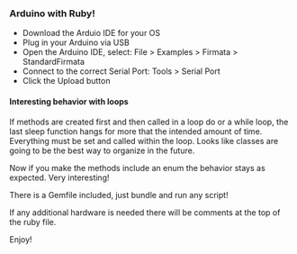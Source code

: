 ### Arduino with Ruby!

* Download the Arduio IDE for your OS
* Plug in your Arduino via USB
* Open the Arduino IDE, select: File > Examples > Firmata > StandardFirmata
* Connect to the correct Serial Port: Tools > Serial Port
* Click the Upload button

#### Interesting behavior with loops

If methods are created first and then called in a loop do or a while loop, the last sleep function hangs for more that the intended amount of time. Everything must be set and called within the loop. Looks like classes are going to be the best way to organize in the future.

Now if you make the methods include an enum the behavior stays as expected. Very interesting!

There is a Gemfile included, just bundle and run any script!

If any additional hardware is needed there will be comments at the top of the ruby file.

Enjoy!

